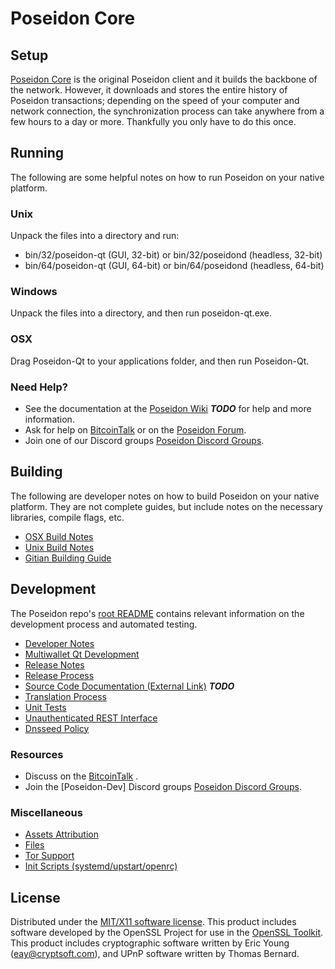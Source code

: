Poseidon Core
=====================

Setup
---------------------
[Poseidon Core](http://Poseidoncoin.com) is the original Poseidon client and it builds the backbone of the network. However, it downloads and stores the entire history of Poseidon transactions; depending on the speed of your computer and network connection, the synchronization process can take anywhere from a few hours to a day or more. Thankfully you only have to do this once.

Running
---------------------
The following are some helpful notes on how to run Poseidon on your native platform.

### Unix

Unpack the files into a directory and run:

- bin/32/poseidon-qt (GUI, 32-bit) or bin/32/poseidond (headless, 32-bit)
- bin/64/poseidon-qt (GUI, 64-bit) or bin/64/poseidond (headless, 64-bit)

### Windows

Unpack the files into a directory, and then run poseidon-qt.exe.

### OSX

Drag Poseidon-Qt to your applications folder, and then run Poseidon-Qt.

### Need Help?

* See the documentation at the [Poseidon Wiki](https://en.bitcoin.it/wiki/Main_Page) ***TODO***
for help and more information.
* Ask for help on [BitcoinTalk](https://bitcointalk.org/index.php) or on the [Poseidon Forum](http://Poseidoncoin.com/).
* Join one of our Discord groups [Poseidon Discord Groups](https://discord.gg/YcnvMqt).

Building
---------------------
The following are developer notes on how to build Poseidon on your native platform. They are not complete guides, but include notes on the necessary libraries, compile flags, etc.

- [OSX Build Notes](build-osx.md)
- [Unix Build Notes](build-unix.md)
- [Gitian Building Guide](gitian-building.md)

Development
---------------------
The Poseidon repo's [root README](https://github.com/eastcoastcrypto/Poseidon/blob/master/README.md) contains relevant information on the development process and automated testing.

- [Developer Notes](developer-notes.md)
- [Multiwallet Qt Development](multiwallet-qt.md)
- [Release Notes](release-notes.md)
- [Release Process](release-process.md)
- [Source Code Documentation (External Link)](https://dev.visucore.com/bitcoin/doxygen/) ***TODO***
- [Translation Process](translation_process.md)
- [Unit Tests](unit-tests.md)
- [Unauthenticated REST Interface](REST-interface.md)
- [Dnsseed Policy](dnsseed-policy.md)

### Resources

* Discuss on the [BitcoinTalk](https://bitcointalk.org/index.php?topic=1262920.0) .
* Join the [Poseidon-Dev] Discord groups [Poseidon Discord Groups](https://discord.gg/YcnvMqt).

### Miscellaneous
- [Assets Attribution](assets-attribution.md)
- [Files](files.md)
- [Tor Support](tor.md)
- [Init Scripts (systemd/upstart/openrc)](init.md)

License
---------------------
Distributed under the [MIT/X11 software license](http://www.opensource.org/licenses/mit-license.php).
This product includes software developed by the OpenSSL Project for use in the [OpenSSL Toolkit](https://www.openssl.org/). This product includes
cryptographic software written by Eric Young ([eay@cryptsoft.com](mailto:eay@cryptsoft.com)), and UPnP software written by Thomas Bernard.
